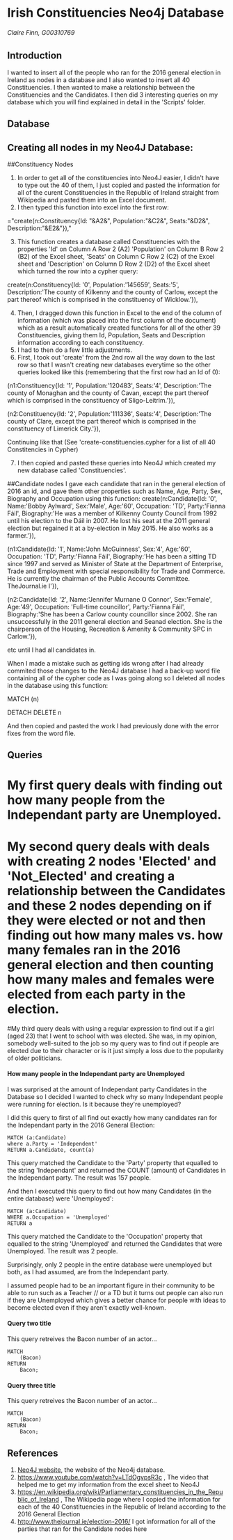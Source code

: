 # Irish Constituencies Neo4j Database
###### Claire Finn, G00310769

## Introduction
I wanted to insert all of the people who ran for the 2016 general election in Ireland as nodes in a database and I also wanted to insert all 40 Constituencies. I then wanted to make a relationship between the Constituencies and the Candidates. I then did 3 interesting queries on my database which you will find explained in detail in the 'Scripts' folder.

## Database
## Creating all nodes in my Neo4J Database:
##Constituency Nodes
1. In order to get all of the constituencies into Neo4J easier, I didn't have to type out the 40 of them, I just copied and pasted the information for all of the curent Constituencies in the Republic of Ireland straight from Wikipedia and pasted them into an Excel document.
2. I then typed this function into excel into the first row:

="create(n:Constituency{Id: "&A2&", Population:"&C2&", Seats:"&D2&", Description:"&E2&"}),"

3. This function creates a database called Constituencies with the properties 'Id' on Column A Row 2 (A2) 'Population' on Column B Row 2 (B2) of the Excel sheet, 'Seats' on Column C Row 2 (C2) of the Excel sheet and 'Description' on Column D Row 2 (D2) of the Excel sheet which turned the row into a cypher query:

create(n:Constituency{Id: '0', Population:'145659', Seats:'5', Description:'The county of Kilkenny and the county of Carlow, except the part thereof which is comprised in the constituency of Wicklow.'}),

4. Then, I dragged down this function in Excel to the end of the column of information (which was placed into the first column of the document) which as a result automatically created functions for all of the other 39 Constituencies, giving them Id, Population, Seats and Description information according to each constituency.
5. I had to then do a few little adjustments.
6. First, I took out 'create' from the 2nd row all the way down to the last row so that I wasn't creating new databases everytime so the other queries looked like this (remembering that the first row had an Id of 0):

(n1:Constituency{Id: '1', Population:'120483', Seats:'4', Description:'The county of Monaghan and the county of Cavan, except the part thereof which is comprised in the constituency of Sligo-Leitrim.'}),

(n2:Constituency{Id: '2', Population:'111336', Seats:'4', Description:'The county of Clare, except the part thereof which is comprised in the constituency of Limerick City.'}),

Continuing like that (See 'create-constituencies.cypher for a list of all 40 Constitencies in Cypher)

7. I then copied and pasted these queries into Neo4J which created my new database called 'Constituencies'.

##Candidate nodes
I gave each candidate that ran in the general election of 2016 an id, and gave them other properties such as Name, Age, Party, Sex, Biography and Occupation using this function:
create(n:Candidate{Id: '0', Name:'Bobby Aylward', Sex:'Male', Age:'60', Occupation: 'TD', Party:'Fianna Fáil', Biography:'He was a member of Kilkenny County Council from 1992 until his election to the Dáil in 2007. He lost his seat at the 2011 general election but regained it at a by-election in May 2015. He also works as a farmer.'}),

(n1:Candidate{Id: '1', Name:'John McGuinness', Sex:'4', Age:'60', Occupation: 'TD', Party:'Fianna Fáil', Biography:'He has been a sitting TD since 1997 and served as Minister of State at the Department of Enterprise, Trade and Employment with special responsibility for Trade and Commerce. He is currently the chairman of the Public Accounts Committee. TheJournal.ie I'}),

(n2:Candidate{Id: '2', Name:'Jennifer Murnane O Connor', Sex:'Female', Age:'49', Occupation: 'Full-time councillor', Party:'Fianna Fáil', Biography:'She has been a Carlow county councillor since 2002. She ran unsuccessfully in the 2011 general election and Seanad election. She is the chairperson of the Housing, Recreation & Amenity & Community SPC in Carlow.'}),

etc until I had all candidates in.

When I made a mistake such as getting ids wrong after I had already commited those changes to the Neo4J database I had a back-up word file containing all of the cypher code as I was going along so I deleted all nodes in the database using this function:

MATCH (n)

DETACH DELETE n

And then copied and pasted the work I had previously done with the error fixes from the word file.


## Queries
# My first query deals with finding out how many people from the Independant party are Unemployed.
# My second query deals with deals with creating 2 nodes 'Elected' and 'Not_Elected' and creating a relationship between the Candidates and these 2 nodes depending on if they were elected or not and then finding out how many males vs. how many females ran in the 2016 general election and then counting how many males and females were elected from each party in the election.
#My third query deals with using a regular expression to find out if a girl (aged 23) that I went to school with was elected. She was, in my opinion, somebody well-suited to the job so my query was to find out if people are elected due to their character or is it just simply a loss due to the popularity of older politicians.

#### How many people in the Independant party are Unemployed

I was surprised at the amount of Independant party Candidates in the Database so I decided I wanted to
check why so many Independant people were running for election. Is it because they're unemployed?

I did this query to first of all find out exactly how many candidates ran for the Independant party in
the 2016 General Election:

```cypher
MATCH (a:Candidate)
where a.Party = 'Independent'
RETURN a.Candidate, count(a)
```
This query matched the Candidate to the 'Party' property that equalled to the string 'Independant' and
returned the COUNT (amount) of Candidates in the Independant party.
The result was 157 people.

And then I executed this query to find out how many Candidates (in the entire database) were
'Unemployed':

```cypher
MATCH (a:Candidate)
WHERE a.Occupation = 'Unemployed'
RETURN a
```

This query matched the Candidate to the 'Occupation' property that equalled to the string 'Unemployed' and
returned the Candidates that were Unemployed.
The result was 2 people.

Surprisingly, only 2 people in the entire database were unemployed but both, as I had assumed, are
from the Independant party.

I assumed people had to be an important figure in their community to be able to run such as a Teacher // or a TD but it turns out people can also run if they are Unemployed which gives a better chance for people with ideas to become elected even if they aren't exactly well-known.

#### Query two title
This query retreives the Bacon number of an actor...
```cypher
MATCH
	(Bacon)
RETURN
	Bacon;
```

#### Query three title
This query retreives the Bacon number of an actor...
```cypher
MATCH
	(Bacon)
RETURN
	Bacon;
```

## References
1. [Neo4J website](http://neo4j.com/), the website of the Neo4j database.
2. https://www.youtube.com/watch?v=LTdOgvpsR3c , The video that helped me to get my information from the excel sheet to Neo4J
3. https://en.wikipedia.org/wiki/Parliamentary_constituencies_in_the_Republic_of_Ireland , The Wikipedia page where I copied the information for each of the 40 Constituencies in the Republic of Ireland according to the 2016 General Election
4. http://www.thejournal.ie/election-2016/ I got information for all of the parties that ran for the Candidate nodes here
